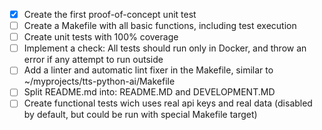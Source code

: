 - [x] Create the first proof-of-concept unit test
- [ ] Create a Makefile with all basic functions, including test execution
- [ ] Create unit tests with 100% coverage
- [ ] Implement a check: All tests should run only in Docker, and throw an error if any attempt to run outside
- [ ] Add a linter and automatic lint fixer in the Makefile, similar to ~/myprojects/tts-python-ai/Makefile
- [ ] Split README.md into: README.MD and DEVELOPMENT.MD
- [ ] Create functional tests wich uses real api keys and real data (disabled by default, but could be run with special Makefile target)
